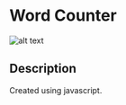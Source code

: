 # Word Counter
![alt text](http://sethjfreeman.xyz/git-hub-repo-images/word-counter.jpg)

## Description

Created using javascript.
